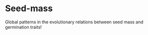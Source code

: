 # Seed-mass
Global patterns in the evolutionary relations between seed mass and germination traits!
